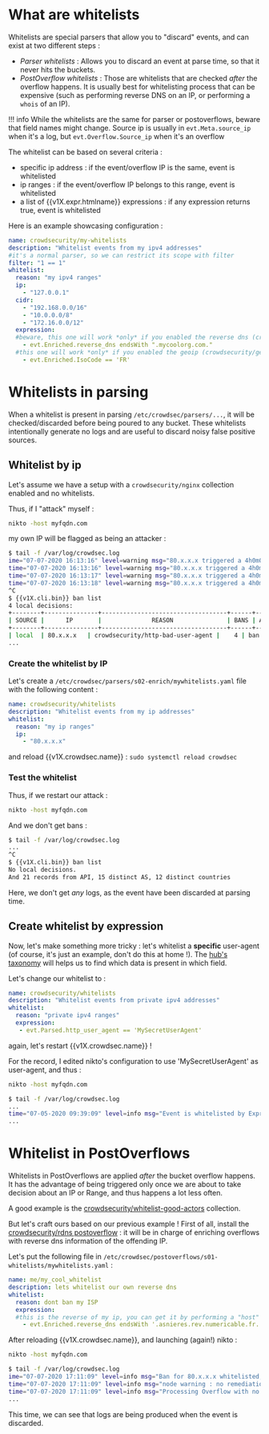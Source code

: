 # What are whitelists

Whitelists are special parsers that allow you to "discard" events, and can exist at two different steps :

 - *Parser whitelists* : Allows you to discard an event at parse time, so that it never hits the buckets.
 - *PostOverflow whitelists* : Those are whitelists that are checked *after* the overflow happens. It is usually best for whitelisting process that can be expensive (such as performing reverse DNS on an IP, or performing a `whois` of an IP).

!!! info
    While the whitelists are the same for parser or postoverflows, beware that field names might change.
    Source ip is usually in `evt.Meta.source_ip` when it's a log, but `evt.Overflow.Source_ip` when it's an overflow


The whitelist can be based on several criteria :

 - specific ip address : if the event/overflow IP is the same, event is whitelisted
 - ip ranges : if the event/overflow IP belongs to this range, event is whitelisted
 - a list of {{v1X.expr.htmlname}} expressions : if any expression returns true, event is whitelisted

Here is an example showcasing configuration :

```yaml
name: crowdsecurity/my-whitelists
description: "Whitelist events from my ipv4 addresses"
#it's a normal parser, so we can restrict its scope with filter
filter: "1 == 1"
whitelist:
  reason: "my ipv4 ranges"
  ip: 
    - "127.0.0.1"
  cidr:
    - "192.168.0.0/16"
    - "10.0.0.0/8"
    - "172.16.0.0/12"
  expression:
  #beware, this one will work *only* if you enabled the reverse dns (crowdsecurity/rdns) enrichment postoverflow parser
    - evt.Enriched.reverse_dns endsWith ".mycoolorg.com."
  #this one will work *only* if you enabled the geoip (crowdsecurity/geoip-enrich) enrichment parser
    - evt.Enriched.IsoCode == 'FR'
```


# Whitelists in parsing

When a whitelist is present in parsing `/etc/crowdsec/parsers/...`, it will be checked/discarded before being poured to any bucket. These whitelists intentionally generate no logs and are useful to discard noisy false positive sources.

## Whitelist by ip

Let's assume we have a setup with a `crowdsecurity/nginx` collection enabled and no whitelists.

Thus, if I "attack" myself :

```bash
nikto -host myfqdn.com
```

my own IP will be flagged as being an attacker :

```bash
$ tail -f /var/log/crowdsec.log 
ime="07-07-2020 16:13:16" level=warning msg="80.x.x.x triggered a 4h0m0s ip ban remediation for [crowdsecurity/http-bad-user-agent]" bucket_id=cool-smoke event_time="2020-07-07 16:13:16.579581642 +0200 CEST m=+358819.413561109" scenario=crowdsecurity/http-bad-user-agent source_ip=80.x.x.x
time="07-07-2020 16:13:16" level=warning msg="80.x.x.x triggered a 4h0m0s ip ban remediation for [crowdsecurity/http-probing]" bucket_id=green-silence event_time="2020-07-07 16:13:16.737579458 +0200 CEST m=+358819.571558901" scenario=crowdsecurity/http-probing source_ip=80.x.x.x
time="07-07-2020 16:13:17" level=warning msg="80.x.x.x triggered a 4h0m0s ip ban remediation for [crowdsecurity/http-crawl-non_statics]" bucket_id=purple-snowflake event_time="2020-07-07 16:13:17.353641625 +0200 CEST m=+358820.187621068" scenario=crowdsecurity/http-crawl-non_statics source_ip=80.x.x.x
time="07-07-2020 16:13:18" level=warning msg="80.x.x.x triggered a 4h0m0s ip ban remediation for [crowdsecurity/http-sensitive-files]" bucket_id=small-hill event_time="2020-07-07 16:13:18.005919055 +0200 CEST m=+358820.839898498" scenario=crowdsecurity/http-sensitive-files source_ip=80.x.x.x
^C
$ {{v1X.cli.bin}} ban list
4 local decisions:
+--------+---------------+-----------------------------------+------+--------+---------+---------------------------+--------+------------+
| SOURCE |      IP       |              REASON               | BANS | ACTION | COUNTRY |            AS             | EVENTS | EXPIRATION |
+--------+---------------+-----------------------------------+------+--------+---------+---------------------------+--------+------------+
| local  | 80.x.x.x   | crowdsecurity/http-bad-user-agent |    4 | ban    | FR      | 21502 SFR SA              |     60 | 3h59m3s    |
...

```


### Create the whitelist by IP

Let's create a `/etc/crowdsec/parsers/s02-enrich/mywhitelists.yaml` file with the following content :

```yaml
name: crowdsecurity/whitelists
description: "Whitelist events from my ip addresses"
whitelist:
  reason: "my ip ranges"
  ip:
    - "80.x.x.x"
```

and reload {{v1X.crowdsec.name}} : `sudo systemctl reload crowdsec`

### Test the whitelist

Thus, if we restart our attack :

```bash
nikto -host myfqdn.com
```

And we don't get bans :

```bash
$ tail -f /var/log/crowdsec.log  
...
^C
$ {{v1X.cli.bin}} ban list
No local decisions.
And 21 records from API, 15 distinct AS, 12 distinct countries

```

Here, we don't get *any* logs, as the event have been discarded at parsing time.


## Create whitelist by expression

Now, let's make something more tricky : let's whitelist a **specific** user-agent (of course, it's just an example, don't do this at home !). The [hub's taxonomy](https://hub.crowdsec.net/fields) will helps us to find which data is present in which field.

Let's change our whitelist to :

```yaml
name: crowdsecurity/whitelists
description: "Whitelist events from private ipv4 addresses"
whitelist:
  reason: "private ipv4 ranges"
  expression:
   - evt.Parsed.http_user_agent == 'MySecretUserAgent'
```

again, let's restart {{v1X.crowdsec.name}} !

For the record, I edited nikto's configuration to use 'MySecretUserAgent' as user-agent, and thus :

```bash
nikto -host myfqdn.com
```

```bash
$ tail -f /var/log/crowdsec.log  
...
time="07-05-2020 09:39:09" level=info msg="Event is whitelisted by Expr !" filter= name=solitary-leaf stage=s02-enrich
...
```


# Whitelist in PostOverflows 

Whitelists in PostOverflows are applied *after* the bucket overflow happens.
It has the advantage of being triggered only once we are about to take decision about an IP or Range, and thus happens a lot less often.

A good example is the [crowdsecurity/whitelist-good-actors](https://hub.crowdsec.net/author/crowdsecurity/collections/whitelist-good-actors) collection.

But let's craft ours based on our previous example !
First of all, install the [crowdsecurity/rdns postoverflow](https://hub.crowdsec.net/author/crowdsecurity/configurations/rdns) : it will be in charge of enriching overflows with reverse dns information of the offending IP.

Let's put the following file in `/etc/crowdsec/postoverflows/s01-whitelists/mywhitelists.yaml` :

```yaml
name: me/my_cool_whitelist
description: lets whitelist our own reverse dns
whitelist:
  reason: dont ban my ISP
  expression:
  #this is the reverse of my ip, you can get it by performing a "host" command on your public IP for example
    - evt.Enriched.reverse_dns endsWith '.asnieres.rev.numericable.fr.'
```

After reloading {{v1X.crowdsec.name}}, and launching (again!) nikto :

```bash
nikto -host myfqdn.com
```


```bash
$ tail -f /var/log/crowdsec.log
ime="07-07-2020 17:11:09" level=info msg="Ban for 80.x.x.x whitelisted, reason [dont ban my ISP]" id=cold-sunset name=me/my_cool_whitelist stage=s01
time="07-07-2020 17:11:09" level=info msg="node warning : no remediation" bucket_id=blue-cloud event_time="2020-07-07 17:11:09.175068053 +0200 CEST m=+2308.040825320" scenario=crowdsecurity/http-probing source_ip=80.x.x.x
time="07-07-2020 17:11:09" level=info msg="Processing Overflow with no decisions 80.x.x.x performed 'crowdsecurity/http-probing' (11 events over 313.983994ms) at 2020-07-07 17:11:09.175068053 +0200 CEST m=+2308.040825320" bucket_id=blue-cloud event_time="2020-07-07 17:11:09.175068053 +0200 CEST m=+2308.040825320" scenario=crowdsecurity/http-probing source_ip=80.x.x.x
...

```

This time, we can see that logs are being produced when the event is discarded.

